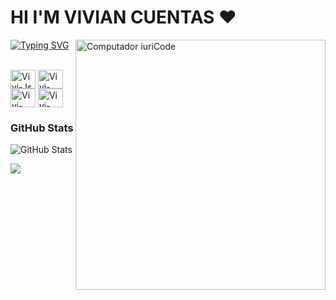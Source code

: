 # HI I'M  VIVIAN CUENTAS ❤️
<img src="https://raw.githubusercontent.com/MicaelliMedeiros/micaellimedeiros/master/image/computer-illustration.png" min-width="400px" max-width="400px" width="400px" align="right" alt="Computador iuriCode">


[![Typing SVG](https://readme-typing-svg.herokuapp.com/?color=fff&size=35&center=true&vCenter=true&width=1000&lines=WELCOME!+BIENVENIDOS!+BEM-VINDOS!:%29)](https://git.io/typing-svg)

 <p> </p>
<div style="display: inline_block"><br>
<img align="center" alt="Vivi-Js" height="30" width="40"src="https://cdn.jsdelivr.net/gh/devicons/devicon/icons/javascript/javascript-original.svg" /> 
<img align="center" alt="Vivi-Git" height="30" width="40"src="https://cdn.jsdelivr.net/gh/devicons/devicon/icons/git/git-original.svg"/>

<img align="center" alt="Vivi-HTML" height="30" width="40"  src="https://cdn.jsdelivr.net/gh/devicons/devicon/icons/html5/html5-original.svg"/>
<img align="center" alt="Vivi-css" height="30" width="40" src="https://cdn.jsdelivr.net/gh/devicons/devicon/icons/css3/css3-original.svg" />


    

### GitHub Stats
![GitHub Stats](https://github-readme-stats.vercel.app/api?username=vivianrcc&theme=dark&bg_color=000&border_color=30A3DC&show_icons=true&icon_color=30A3DC&title_color=E94D5F&text_color=FFF)

<a href="https://www.instagram.com/vivianrc_c" target="_blank"><img src="https://img.shields.io/badge/-Instagram-%23E4405F?style=for-the-badge&logo=instagram&logoColor=white">

